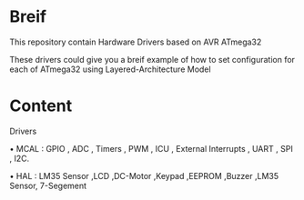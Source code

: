 # Breif
This repository contain Hardware Drivers based on AVR ATmega32  </p>
These drivers could give you a breif example of how to set configuration for each of ATmega32  using Layered-Architecture Model </p>


# Content
   Drivers </p> 
   • MCAL : GPIO , 
    ADC ,
    Timers ,
    PWM ,
    ICU ,
    External Interrupts ,
    UART ,
    SPI ,
    I2C.</p> </p> 
   • HAL : LM35 Sensor ,LCD ,DC-Motor ,Keypad ,EEPROM ,Buzzer ,LM35 Sensor, 7-Segement  </p>

 
